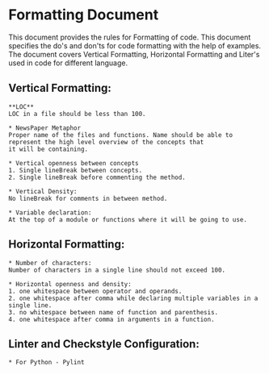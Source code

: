 # Formatting Document #
This document provides the rules for Formatting of code. This document specifies the do's and don'ts for code formatting with the help of examples. The document covers Vertical Formatting, Horizontal Formatting and Liter's used in code for different language. 

## Vertical Formatting:
    **LOC**
    LOC in a file should be less than 100.

    * NewsPaper Metaphor
    Proper name of the files and functions. Name should be able to represent the high level overview of the concepts that 
    it will be containing.

    * Vertical openness between concepts
    1. Single lineBreak between concepts.
    2. Single lineBreak before commenting the method.

    * Vertical Density:
    No lineBreak for comments in between method.

    * Variable declaration:
    At the top of a module or functions where it will be going to use.

## Horizontal Formatting:
    * Number of characters: 
    Number of characters in a single line should not exceed 100.
    
    * Horizontal openness and density:
    1. one whitespace between operator and operands.
    2. one whitespace after comma while declaring multiple variables in a single line.
    3. no whitespace between name of function and parenthesis.
    4. one whitespace after comma in arguments in a function.

## Linter and Checkstyle Configuration:
    * For Python - Pylint


